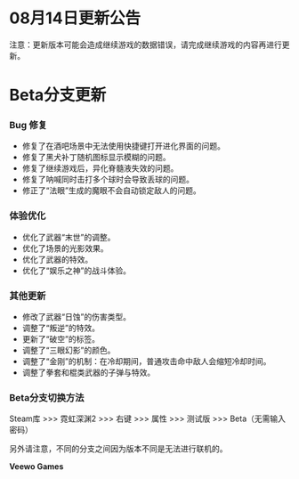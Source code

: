 # 08月14日更新公告

注意：更新版本可能会造成继续游戏的数据错误，请完成继续游戏的内容再进行更新。

# Beta分支更新

### Bug 修复

* 修复了在酒吧场景中无法使用快捷键打开进化界面的问题。
* 修复了黑犬补丁随机图标显示模糊的问题。
* 修复了继续游戏后，异化脊髓液失效的问题。
* 修复了呐喊同时击打多个球时会导致丢球的问题。
* 修正了“法眼”生成的魔眼不会自动锁定敌人的问题。
### 体验优化

* 优化了武器“末世”的调整。
* 优化了场景的光影效果。
* 优化了武器的特效。
* 优化了“娱乐之神”的战斗体验。
### 其他更新

* 修改了武器“日蚀”的伤害类型。
* 调整了“叛逆”的特效。
* 更新了“破空”的标签。
* 调整了“三眼幻影”的颜色。
* 调整了“金刚”的机制：在冷却期间，普通攻击命中敌人会缩短冷却时间。
* 调整了拳套和棍类武器的子弹与特效。
### Beta分支切换方法

Steam库 >>> 霓虹深渊2 >>> 右键 >>> 属性 >>> 测试版 >>> Beta（无需输入密码）

另外请注意，不同的分支之间因为版本不同是无法进行联机的。

**Veewo Games**

